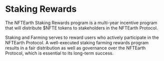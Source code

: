# Staking Rewards

The NFTEarth Staking Rewards program is a multi-year incentive program that will distribute $NFTE tokens to stakeholders in the NFTEarth Protocol.

Staking and Farming serves to reward users who actively participate in the NFTEarth Protocol. A well-executed staking farming rewards program results in a fair distribution as well as governance over the NFTEarth Protocol, which is essential to its long-term success.
